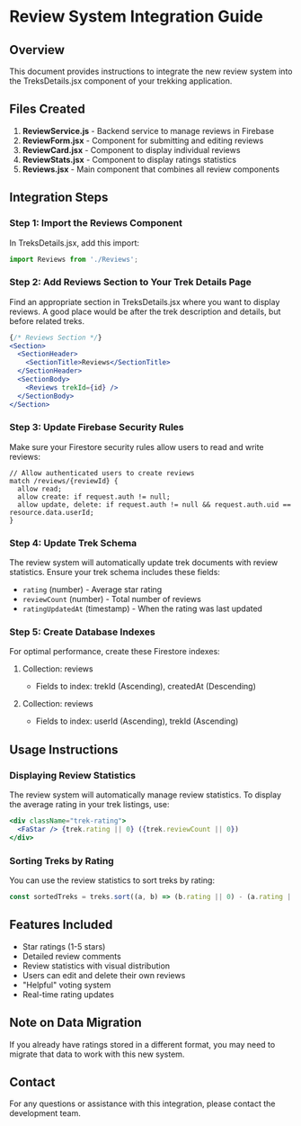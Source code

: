 # Review System Integration Guide

## Overview

This document provides instructions to integrate the new review system into the TreksDetails.jsx component of your trekking application.

## Files Created

1. **ReviewService.js** - Backend service to manage reviews in Firebase
2. **ReviewForm.jsx** - Component for submitting and editing reviews
3. **ReviewCard.jsx** - Component to display individual reviews
4. **ReviewStats.jsx** - Component to display ratings statistics
5. **Reviews.jsx** - Main component that combines all review components

## Integration Steps

### Step 1: Import the Reviews Component

In TreksDetails.jsx, add this import:

```jsx
import Reviews from './Reviews';
```

### Step 2: Add Reviews Section to Your Trek Details Page

Find an appropriate section in TreksDetails.jsx where you want to display reviews. A good place would be after the trek description and details, but before related treks.

```jsx
{/* Reviews Section */}
<Section>
  <SectionHeader>
    <SectionTitle>Reviews</SectionTitle>
  </SectionHeader>
  <SectionBody>
    <Reviews trekId={id} />
  </SectionBody>
</Section>
```

### Step 3: Update Firebase Security Rules

Make sure your Firestore security rules allow users to read and write reviews:

```
// Allow authenticated users to create reviews
match /reviews/{reviewId} {
  allow read;
  allow create: if request.auth != null;
  allow update, delete: if request.auth != null && request.auth.uid == resource.data.userId;
}
```

### Step 4: Update Trek Schema

The review system will automatically update trek documents with review statistics. Ensure your trek schema includes these fields:

- `rating` (number) - Average star rating
- `reviewCount` (number) - Total number of reviews
- `ratingUpdatedAt` (timestamp) - When the rating was last updated

### Step 5: Create Database Indexes

For optimal performance, create these Firestore indexes:

1. Collection: reviews
   - Fields to index: trekId (Ascending), createdAt (Descending)

2. Collection: reviews
   - Fields to index: userId (Ascending), trekId (Ascending)

## Usage Instructions

### Displaying Review Statistics

The review system will automatically manage review statistics. To display the average rating in your trek listings, use:

```jsx
<div className="trek-rating">
  <FaStar /> {trek.rating || 0} ({trek.reviewCount || 0})
</div>
```

### Sorting Treks by Rating

You can use the review statistics to sort treks by rating:

```javascript
const sortedTreks = treks.sort((a, b) => (b.rating || 0) - (a.rating || 0));
```

## Features Included

- Star ratings (1-5 stars)
- Detailed review comments
- Review statistics with visual distribution
- Users can edit and delete their own reviews
- "Helpful" voting system
- Real-time rating updates

## Note on Data Migration

If you already have ratings stored in a different format, you may need to migrate that data to work with this new system.

## Contact

For any questions or assistance with this integration, please contact the development team.
